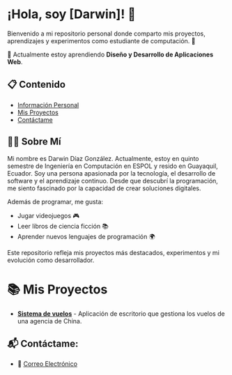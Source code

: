 # ¡Hola, soy [Darwin]! 👋

Bienvenido a mi repositorio personal donde comparto mis proyectos, aprendizajes y experimentos como estudiante de computación. 🚀

🌱 Actualmente estoy aprendiendo **Diseño y Desarrollo de Aplicaciones Web**.

## 📋 Contenido

- [Información Personal](#sobre-mí-🧑‍💻)
- [Mis Proyectos](#mis-proyectos-📚)
- [Contáctame](#contáctame-📬)

## 🧑‍💻 Sobre Mí 

Mi nombre es Darwin Díaz González. Actualmente, estoy en quinto semestre de Ingeniería en Computación en ESPOL y resido en Guayaquil, Ecuador. Soy una persona apasionada por la tecnología, el desarrollo de software y el aprendizaje continuo. Desde que descubrí la programación, me siento fascinado por la capacidad de crear soluciones digitales.

Además de programar, me gusta:

- Jugar videojuegos 🎮
- Leer libros de ciencia ficción 📚
- Aprender nuevos lenguajes de programación 🌍

Este repositorio refleja mis proyectos más destacados, experimentos y mi evolución como desarrollador.

# 📚 Mis Proyectos

- [**Sistema de vuelos**](https://github.com/Darwin4050E/Sistema-Aeropuerto) - Aplicación de escritorio que gestiona los vuelos de una agencia de China.

## 📬 Contáctame:

- 📧 [Correo Electrónico](dldiaz@espol.edu.ec)
